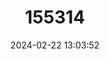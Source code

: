 ---
title: "155314"
category: "Pseudocheilinus ocellatus"
draft: false
date: 2024-02-22 13:03:52
languages:
  English: ["Magenta Wrasse", "Mystery Wrasse", "Tail Spot Wrasse", "White-barred Pink Wrasse"]
---
